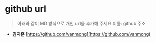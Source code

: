 # github url
> 아래와 같이 MD 방식으로 개인 url을 추가해 주세요
> 이름: github 주소

* **김지훈** [https://github.com/vanmong](https://github.com/vanmong)
